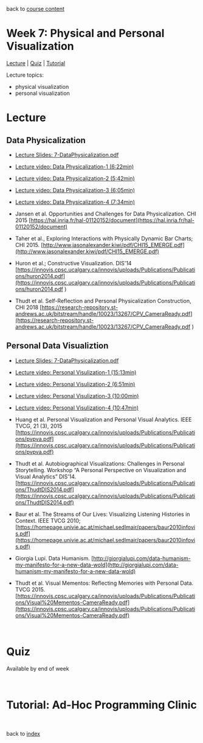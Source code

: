 back to [course content](index#course_organisation)

# Week 7: Physical and Personal Visualization 

[Lecture](#lecture) | [Quiz](#quiz) | [Tutorial](#tutorial-programming_clinic) 

Lecture topics: 

* physical visualization 
* personal visualization

# Lecture

## Data Physicalization 

* [Lecture Slides: 7-DataPhysicalization.pdf](files/7-DataPhysicalization.pdf)  
* [Lecture video: Data Physicalization-1 (6:22min)](https://drive.google.com/file/d/1weLnmgOcnHfK6WdqtmBJecVIhrq56VOp/view?usp=sharing)
* [Lecture video: Data Physicalization-2 (5:42min)](https://drive.google.com/file/d/1tqPvO4H65VTJGlOBNe-hYfG1twdjp97e/view?usp=sharing)
* [Lecture video: Data Physicalization-3 (6:05min)](https://drive.google.com/file/d/1niKhxo6RfQmVd_mjepe0Tc2rPsVsogxt/view?usp=sharing)
* [Lecture video: Data Physicalization-4 (7:34min)](https://drive.google.com/file/d/14ErUYPJbwONxATY2tqqoy_juhX9wh8qM/view?usp=sharing)

* Jansen et al. Opportunities and Challenges for Data Physicalization. CHI 2015
[https://hal.inria.fr/hal-01120152/document](https://hal.inria.fr/hal-01120152/document)
* Taher et al., Exploring Interactions with Physically Dynamic Bar Charts; CHI 2015. [http://www.jasonalexander.kiwi/pdf/CHI15_EMERGE.pdf](http://www.jasonalexander.kiwi/pdf/CHI15_EMERGE.pdf)
* Huron et al.; Constructive Visualization. DIS'14
[https://innovis.cpsc.ucalgary.ca/innovis/uploads/Publications/Publications/huron2014.pdf](https://innovis.cpsc.ucalgary.ca/innovis/uploads/Publications/Publications/huron2014.pdf
)
* Thudt et al. Self-Reflection and Personal Physicalization Construction, CHI 2018
[https://research-repository.st-andrews.ac.uk/bitstream/handle/10023/13267/CPV_CameraReady.pdf](https://research-repository.st-andrews.ac.uk/bitstream/handle/10023/13267/CPV_CameraReady.pdf
)

## Personal Data Visualiztion 
* [Lecture Slides: 7-DataPhysicalization.pdf](files/7-PersonalVisualization.pdf)  
* [Lecture video: Personal Visulization-1 (15:13min)](https://drive.google.com/file/d/1U3efOa-18fyLU4SZtZ7LOScigamts4Pe/view?usp=sharing)
* [Lecture video: Personal Visulization-2 (6:51min)](https://drive.google.com/file/d/1RZN2qtGxz2K26QpahAgvZolUSQhN2NMC/view?usp=sharing)
* [Lecture video: Personal Visulization-3 (10:00min)](https://drive.google.com/file/d/18CuIp4oHbNBMG1-8qTKVpGGfQm3_t2yM/view?usp=sharing)
* [Lecture video: Personal Visulization-4 (10:47min)](https://drive.google.com/file/d/1H4nYKWuqH2K4gr_MBvqQor4uPI8_d1AJ/view?usp=sharing)


* Huang et al. Personal Visualization and Personal Visual Analytics. IEEE TVCG, 21 (3), 2015
[https://innovis.cpsc.ucalgary.ca/innovis/uploads/Publications/Publications/pvpva.pdf](https://innovis.cpsc.ucalgary.ca/innovis/uploads/Publications/Publications/pvpva.pdf)
* Thudt et al. Autobiographical Visualizations: Challenges in Personal Storytelling. Workshop “A Personal Perspective on Visualization and Visual Analytics” DIS’14.
[https://innovis.cpsc.ucalgary.ca/innovis/uploads/Publications/Publications/ThudtDIS2014.pdf](https://innovis.cpsc.ucalgary.ca/innovis/uploads/Publications/Publications/ThudtDIS2014.pdf)
* Baur et al. The Streams of Our Lives: Visualizing Listening Histories in Context. IEEE TVCG 2010; [https://homepage.univie.ac.at/michael.sedlmair/papers/baur2010infovis.pdf](https://homepage.univie.ac.at/michael.sedlmair/papers/baur2010infovis.pdf)
* Giorgia Lupi. Data Humanism.
[http://giorgialupi.com/data-humanism-my-manifesto-for-a-new-data-wold](http://giorgialupi.com/data-humanism-my-manifesto-for-a-new-data-wold)
* Thudt et al. Visual Mementos: Reflecting Memories with Personal Data. TVCG 2015. [https://innovis.cpsc.ucalgary.ca/innovis/uploads/Publications/Publications/Visual%20Mementos-CameraReady.pdf](https://innovis.cpsc.ucalgary.ca/innovis/uploads/Publications/Publications/Visual%20Mementos-CameraReady.pdf)
<p>&nbsp;</p>


# Quiz

Available by end of week

<!-- [Quiz]() -->

<p>&nbsp;</p>


<a name = "tutorial-programming_clinic"></a>
# Tutorial: Ad-Hoc Programming Clinic

<!-- Introduction to D3 -->

<p>&nbsp;</p>

 back to [index](index#course_organisation)

